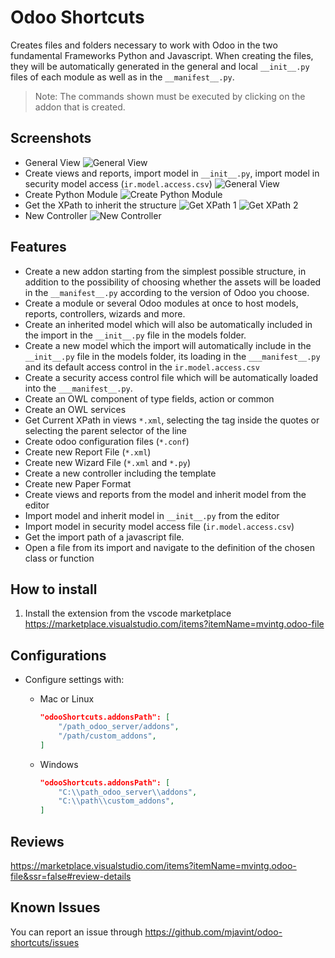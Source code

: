 # Odoo Shortcuts

Creates files and folders necessary to work with Odoo in the two fundamental Frameworks Python and Javascript. When creating the files, they will be automatically generated in the general and local `__init__.py` files of each module as well as in the `__manifest__.py`.

> Note: The commands shown must be executed by clicking on the addon that is created.

## Screenshots

* General View
  ![General View](https://github.com/mjavint/odoo-shortcuts/blob/main/general.png?raw=true)
* Create views and reports, import model in `__init__.py`, import model in security model access (`ir.model.access.csv`)
  ![General View](https://github.com/mjavint/odoo-shortcuts/blob/main/code-lens.png?raw=true)
* Create Python Module
  ![Create Python Module](https://github.com/mjavint/odoo-shortcuts/blob/main/model.png?raw=true)
* Get the XPath to inherit the structure
  ![Get XPath 1](https://github.com/mjavint/odoo-shortcuts/blob/main/get-XPath-1.png?raw=true)
  ![Get XPath 2](https://github.com/mjavint/odoo-shortcuts/blob/main/get-XPath-2.png?raw=true)
* New Controller
  ![New Controller](https://github.com/mjavint/odoo-shortcuts/blob/main/controllers.png?raw=true)

## Features

* Create a new addon starting from the simplest possible structure, in addition to the possibility of choosing whether the assets will be loaded in the `__manifest__.py` according to the version of Odoo you choose.
* Create a module or several Odoo modules at once to host models, reports, controllers, wizards and more.
* Create an inherited model which will also be automatically included in the import in the `__init__.py` file in the models folder.
* Create a new model which the import will automatically include in the `__init__.py` file in the models folder, its loading in the `___manifest__.py` and its default access control in the `ir.model.access.csv`
* Create a security access control file which will be automatically loaded into the `___manifest__.py`.
* Create an OWL component of type fields, action or common
* Create an OWL services
* Get Current XPath in views `*.xml`, selecting the tag inside the quotes or selecting the parent selector of the line
* Create odoo configuration files (`*.conf`)
* Create new Report File (`*.xml`)
* Create new Wizard File (`*.xml` and `*.py`)
* Create a new controller including the template
* Create new Paper Format
* Create views and reports from the model and inherit model from the editor
* Import model and inherit model in `__init__.py` from the editor
* Import model in security model access file (`ir.model.access.csv`)
* Get the import path of a javascript file.
* Open a file from its import and navigate to the definition of the chosen class or function

## How to install

1. Install the extension from the vscode marketplace <https://marketplace.visualstudio.com/items?itemName=mvintg.odoo-file>

## Configurations

* Configure settings with:

   * Mac or Linux
        ```json
        "odooShortcuts.addonsPath": [
            "/path_odoo_server/addons",
            "/path/custom_addons",
        ]
        ```
   * Windows
        ```json
        "odooShortcuts.addonsPath": [
            "C:\\path_odoo_server\\addons",
            "C:\\path\\custom_addons",
        ]
        ```

## Reviews

<https://marketplace.visualstudio.com/items?itemName=mvintg.odoo-file&ssr=false#review-details>

## Known Issues

You can report an issue through <https://github.com/mjavint/odoo-shortcuts/issues>
